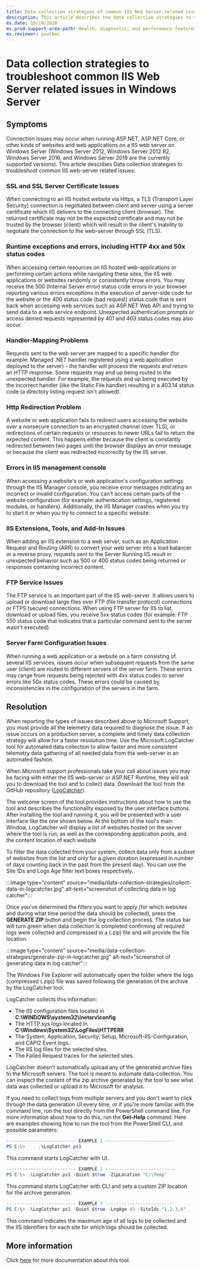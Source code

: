 ```yaml
---
title: Data collection strategies of common IIS Web Server related issues
description: This article describes the data collection strategies to troubleshoot common IIS Web Server related issues in Windows Server.
ms.date: 10/19/2020
ms.prod-support-area-path: Health, diagnostic, and performance features
ms.reviewer: paulboc
---
```

# Data collection strategies to troubleshoot common IIS Web Server related issues in Windows Server

## Symptoms

Connection issues may occur when running ASP.NET, ASP.NET Core, or other kinds of websites and web applications on a IIS web server on Windows Server (Windows Server 2012, Windows Server 2012 R2, Windows Server 2016, and Windows Server 2019 are the currently supported versions). This article describes Data collection strategies to troubleshoot common IIS web-server related issues:

### SSL and SSL Server Certificate Issues

When connecting to an IIS hosted website via Https, a TLS (Transport Layer Security) connection is negotiated between client and server using a server certificate which IIS delivers to the connecting client (browser). The returned certificate may not be the expected certificate and may not be trusted by the browser (client) which will result in the client's inability to negotiate the connection to the web-server through SSL (TLS).

### Runtime exceptions and errors, including HTTP 4xx and 50x status codes

When accessing certain resources on IIS hosted web-applications or performing certain actions while navigating these sites, the IIS web applications or websites randomly or consistently throw errors. You may receive the 500 (Internal Server error) status code errors in your browser reporting various errors exceptions in the execution of server-side code for the website or the 400 status code (bad request) status code that is sent back when accessing web services such as ASP.NET Web API and trying to send data to a web service endpoint. Unexpected authentication prompts or access denied requests represented by 401 and 403 status codes may also occur.

### Handler-Mapping Problems

Requests sent to the web server are mapped to a specific handler (for example: Managed .NET handler registered using a web application deployed to the server) - the handler will process the requests and return an HTTP response. Some requests may end up being routed to the unexpected handler. For example, the requests end up being executed by the incorrect handler (like the Static File handler) resulting in a 403.14 status code (a directory listing request isn't allowed).

### Http Redirection Problem

A website or web application fails to redirect users accessing the website over a nonsecure connection to an encrypted channel (over TLS), or redirections of certain requests or resources to newer URLs fail to return the expected content. This happens either because the client is constantly redirected between two pages until the browser displays an error message or because the client was redirected incorrectly by the IIS server.

### Errors in IIS management console

When accessing a website's or web application's configuration settings through the IIS Manager console, you receive error messages indicating an incorrect or invalid configuration. You can't access certain parts of the website configuration (for example: authentication settings, registered modules, or handlers). Additionally, the IIS Manager crashes when you try to start it or when you try to connect to a specific website.

### IIS Extensions, Tools, and Add-In Issues

When adding an IIS extension to a web server, such as an Application Request and Routing (ARR) to convert your web server into a load balancer or a reverse proxy, requests sent to the Server Running IIS result in unexpected behavior such as 500 or 400 status codes being returned or responses containing incorrect content.

### FTP Service Issues

The FTP service is an important part of the IIS web-server. It allows users to upload or download large files over FTP (file transfer protocol) connections or FTPS (secure) connections. When using FTP server for IIS to list, download or upload files, you receive 5xx status codes (for example: FTP 550 status code that indicates that a particular command sent to the server wasn't executed).

### Server Farm Configuration Issues

When running a web application or a website on a farm consisting of several IIS services, issues occur when subsequent requests from the same user (client) are routed to different servers of the server farm. These errors may range from requests being rejected with 4xx status codes to server errors like 50x status codes. These errors could be caused by inconsistencies in the configuration of the servers in the farm.

## Resolution

When reporting the types of issues described above to Microsoft Support, you must provide all the telemetry data required to diagnose the issue. If an issue occurs on a production server, a complete and timely data collection strategy will allow for a faster resolution time. Use the Microsoft LogCatcher tool for automated data collection to allow faster and more consistent telemetry data gathering of all needed data from the web-server in an automated fashion.

When Microsoft support professionals take your call about issues you may be facing with either the IIS web-server or ASP.NET Runtime, they will ask you to download the tool and to collect data. Download the tool from the GitHub repository ([LogCatcher](https://github.com/crnegule/LogCatcher)).

The welcome screen of the tool provides instructions about how to use the tool and describes the functionality exposed by the user interface buttons. After installing the tool and running it, you will be presented with a user interface like the one shown below. At the bottom of the tool's main Window, LogCatcher will display a list of websites hosted on the server where the tool is run, as well as the corresponding application pools, and the content location of each website

To filter the data collected from your system, collect data only from a subset of websites from the list and only for a given duration (expressed in number of days counting back in the past from the present day). You can use the Site IDs and Logs Age filter text boxes respectively.

:::image type="content" source="media/data-collection-strategies/collect-data-in-logcatcher.jpg" alt-text="screenshot of collecting data in log catcher":::

Once you've determined the filters you want to apply (for which websites and during what time period the data should be collected), press the **GENERATE ZIP** button and begin the log collection process. The status bar will turn green when data collection is completed confirming all required logs were collected and compressed in a (.zip) file and will provide the file location.

:::image type="content" source="media/data-collection-strategies/generate-zip-in-logcatcher.jpg" alt-text="screenshot of generating data in log catcher":::

The Windows File Explorer will automatically open the folder where the logs (compressed (.zip)) file was saved following the generation of the archive by the LogCatcher tool.

LogCatcher collects this information:

- The IIS configuration files located in **C:\WINDOWS\system32\inetsrv\config**
- The HTTP.sys logs located in **C:\Windows\System32\LogFiles\HTTPERR**
- The System, Application, Security, Setup, Microsoft-IIS-Configuration, and CAPI2 Event logs.
- The IIS log files for the selected sites.
- The Failed Request traces for the selected sites.

LogCatcher doesn't automatically upload any of the generated archive files to the Microsoft servers. The tool is meant to automate data-collection. You can inspect the content of the zip archive generated by the tool to see what data was collected or upload it to Microsoft for analysis.

If you need to collect logs from multiple servers and you don't want to click through the data generation UI every time, or if you're more familiar with the command line, run the tool directly from the PowerShell command line. For more information about how to do this, run the **Get-Help** command. Here are examples showing how to run the tool from the PowerShell CLI, and possible parameters:

```powershell
-------------------------- EXAMPLE 1 --------------------------
PS C:\>     .\LogCatcher.ps1
```

This command starts LogCatcher with UI.

```powershell
-------------------------- EXAMPLE 2 --------------------------
PS C:\> .\LogCatcher.ps1 -Quiet $true -ZipLocation "C:\Temp"
```

This command starts LogCatcher with CLI and sets a custom ZIP location for the archive generation.

```powershell
-------------------------- EXAMPLE 3 --------------------------
PS C:\> .\LogCatcher.ps1 -Quiet $true -LogAge 45 -SiteIds "1,2,3,4"
```

This command indicates the maximum age of all logs to be collected and the IIS Identifiers for each site for which logs should be collected.

## More information

Click [here](https://github.com/crnegule/LogCatcher/blob/master/Docs/RunFirstTime.md) for more documentation about this tool.
